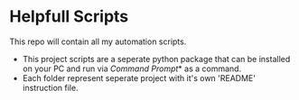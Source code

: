 # Helpfull Scripts
This repo will contain all my automation scripts.

* This project scripts are a seperate python package that can be installed on your PC and run via *Command Prompt** as a command. 
* Each folder represent seperate project with it's own 'README' instruction file.